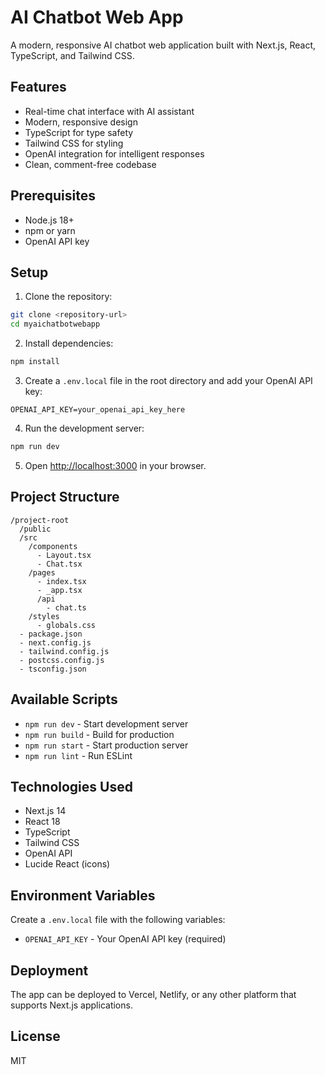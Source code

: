 # AI Chatbot Web App

A modern, responsive AI chatbot web application built with Next.js, React, TypeScript, and Tailwind CSS.

## Features

- Real-time chat interface with AI assistant
- Modern, responsive design
- TypeScript for type safety
- Tailwind CSS for styling
- OpenAI integration for intelligent responses
- Clean, comment-free codebase

## Prerequisites

- Node.js 18+ 
- npm or yarn
- OpenAI API key

## Setup

1. Clone the repository:
```bash
git clone <repository-url>
cd myaichatbotwebapp
```

2. Install dependencies:
```bash
npm install
```

3. Create a `.env.local` file in the root directory and add your OpenAI API key:
```
OPENAI_API_KEY=your_openai_api_key_here
```

4. Run the development server:
```bash
npm run dev
```

5. Open [http://localhost:3000](http://localhost:3000) in your browser.

## Project Structure

```
/project-root
  /public
  /src
    /components
      - Layout.tsx
      - Chat.tsx
    /pages
      - index.tsx
      - _app.tsx
      /api
        - chat.ts
    /styles
      - globals.css
  - package.json
  - next.config.js
  - tailwind.config.js
  - postcss.config.js
  - tsconfig.json
```

## Available Scripts

- `npm run dev` - Start development server
- `npm run build` - Build for production
- `npm run start` - Start production server
- `npm run lint` - Run ESLint

## Technologies Used

- Next.js 14
- React 18
- TypeScript
- Tailwind CSS
- OpenAI API
- Lucide React (icons)

## Environment Variables

Create a `.env.local` file with the following variables:

- `OPENAI_API_KEY` - Your OpenAI API key (required)

## Deployment

The app can be deployed to Vercel, Netlify, or any other platform that supports Next.js applications.

## License

MIT

